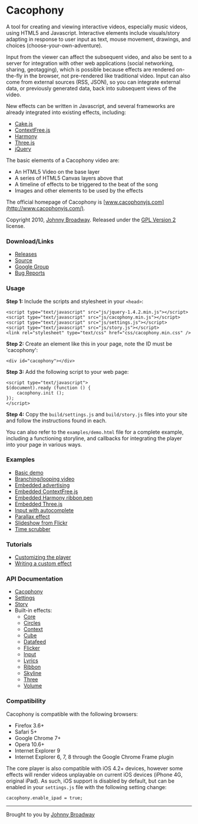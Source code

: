 # Cacophony

A tool for creating and viewing interactive videos, especially
music videos, using HTML5 and Javascript. Interactive elements
include visuals/story adapting in response to user input as
text, mouse movement, drawings, and choices (choose-your-own-adventure).

Input from the viewer can affect the subsequent video, and also
be sent to a server for integration with other web applications
(social networking, sharing, geotagging), which is possible
because effects are rendered on-the-fly in the browser, not
pre-rendered like traditional video. Input can also come from
external sources (RSS, JSON), so you can integrate external
data, or previously generated data, back into subsequent
views of the video.

New effects can be written in Javascript, and several frameworks
are already integrated into existing effects, including:

* [Cake.js](http://code.google.com/p/cakejs/)
* [ContextFree.js](http://code.google.com/p/contextfree/)
* [Harmony](http://mrdoob.com/projects/harmony/)
* [Three.js](http://github.com/mrdoob/three.js/)
* [jQuery](http://jquery.com/)

The basic elements of a Cacophony video are:

* An HTML5 Video on the base layer
* A series of HTML5 Canvas layers above that
* A timeline of effects to be triggered to the beat of the song
* Images and other elements to be used by the effects

The official homepage of Cacophony is [www.cacophonyjs.com](http://www.cacophonyjs.com/).

Copyright 2010, [Johnny Broadway](http://www.johnnybroadway.com/).
Released under the [GPL Version 2](http://opensource.org/licenses/gpl-2.0.php) license.

### Download/Links

* [Releases](http://github.com/jbroadway/cacophony/downloads)
* [Source](http://github.com/jbroadway/cacophony)
* [Google Group](http://groups.google.com/group/cacophonyjs)
* [Bug Reports](http://github.com/jbroadway/cacophony/issues)

### Usage

**Step 1:** Include the scripts and stylesheet in your `<head>`:

    <script type="text/javascript" src="js/jquery-1.4.2.min.js"></script>
    <script type="text/javascript" src="js/cacophony.min.js"></script>
    <script type="text/javascript" src="js/settings.js"></script>
    <script type="text/javascript" src="js/story.js"></script>
    <link rel="stylesheet" type="text/css" href="css/cacophony.min.css" />

**Step 2:** Create an element like this in your page, note the ID must be 'cacophony':

    <div id="cacophony"></div>

**Step 3:** Add the following script to your web page:

    <script type="text/javascript">
    $(document).ready (function () {
        cacophony.init ();
    });
    </script>

**Step 4:** Copy the `build/settings.js` and `build/story.js` files into your site
and follow the instructions found in each.

You can also refer to the `examples/demo.html` file for a complete example, including a
functioning storyline, and callbacks for integrating the player into your page
in various ways.

### Examples

* [Basic demo](http://www.cacophonyjs.com/examples/demo.html)
* [Branching/looping video](http://www.cacophonyjs.com/examples/branching.html)
* [Embedded advertising](http://www.cacophonyjs.com/examples/advertising.html)
* [Embedded ContextFree.js](http://www.cacophonyjs.com/examples/context.html)
* [Embedded Harmony ribbon pen](http://www.cacophonyjs.com/examples/ribbon.html)
* [Embedded Three.js](http://www.cacophonyjs.com/examples/three.html)
* [Input with autocomplete](http://www.cacophonyjs.com/examples/autocomplete.html)
* [Parallax effect](http://www.cacophonyjs.com/examples/parallax.html)
* [Slideshow from Flickr](http://www.cacophonyjs.com/examples/datafeed.html)
* [Time scrubber](http://www.cacophonyjs.com/examples/scrubber.html)

### Tutorials

* [Customizing the player](http://www.cacophonyjs.com/tutorials/customizing.html)
* [Writing a custom effect](http://www.cacophonyjs.com/tutorials/effects.html)

### API Documentation

* [Cacophony](http://www.cacophonyjs.com/docs/cacophony.html)
* [Settings](http://www.cacophonyjs.com/docs/settings.html)
* [Story](http://www.cacophonyjs.com/docs/story.html)
* Built-in effects:
  * [Core](http://www.cacophonyjs.com/docs/core.html)
  * [Circles](http://www.cacophonyjs.com/docs/circles.html)
  * [Context](http://www.cacophonyjs.com/docs/context.html)
  * [Cube](http://www.cacophonyjs.com/docs/cube.html)
  * [Datafeed](http://www.cacophonyjs.com/docs/datafeed.html)
  * [Flicker](http://www.cacophonyjs.com/docs/flicker.html)
  * [Input](http://www.cacophonyjs.com/docs/input.html)
  * [Lyrics](http://www.cacophonyjs.com/docs/lyrics.html)
  * [Ribbon](http://www.cacophonyjs.com/docs/ribbon.html)
  * [Skyline](http://www.cacophonyjs.com/docs/skyline.html)
  * [Three](http://www.cacophonyjs.com/docs/three.html)
  * [Volume](http://www.cacophonyjs.com/docs/volume.html)

### Compatibility

Cacophony is compatible with the following browsers:

* Firefox 3.6+
* Safari 5+
* Google Chrome 7+
* Opera 10.6+
* Internet Explorer 9
* Internet Explorer 6, 7, 8 through the Google Chrome Frame plugin

The core player is also compatible with iOS 4.2+ devices, however some
effects will render videos unplayable on current iOS devices (iPhone 4G,
original iPad). As such, iOS support is disabled by default, but can be
enabled in your `settings.js` file with the following setting change:

    cacophony.enable_ipad = true;

-----

Brought to you by [Johnny Broadway](http://www.johnnybroadway.com/)

